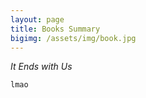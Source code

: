 ```yaml
---
layout: page
title: Books Summary
bigimg: /assets/img/book.jpg
---
```

*It Ends with Us*

  ```
  lmao
  ```

